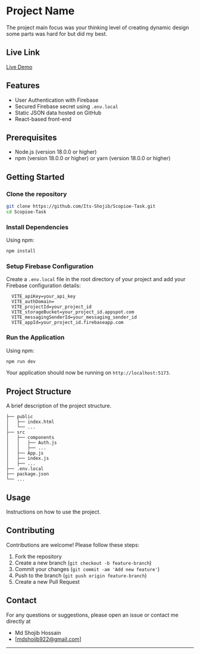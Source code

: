# Project Name

The project main focus was your thinking level of creating dynamic design some parts was hard for but did my best.


## Live Link

[Live Demo](https://scopioe-task-business.netlify.app)
## Features

- User Authentication with Firebase
- Secured Firebase secret using `.env.local`
- Static JSON data hosted on GitHub
- React-based front-end

## Prerequisites

- Node.js (version 18.0.0 or higher)
- npm (version  18.0.0 or higher) or yarn (version 18.0.0 or higher)

## Getting Started

### Clone the repository

```bash
git clone https://github.com/Its-Shojib/Scopioe-Task.git
cd Scopioe-Task
```

### Install Dependencies

Using npm:

```bash
npm install
```


### Setup Firebase Configuration

Create a `.env.local` file in the root directory of your project and add your Firebase configuration details:

```plaintext
  VITE_apiKey=your_api_key
  VITE_authDomain=
  VITE_projectId=your_project_id
  VITE_storageBucket=your_project_id.appspot.com
  VITE_messagingSenderId=your_messaging_sender_id
  VITE_appId=your_project_id.firebaseapp.com
```

### Run the Application

Using npm:

```bash
npm run dev
```

Your application should now be running on `http://localhost:5173`.

## Project Structure

A brief description of the project structure.

```
├── public
│   ├── index.html
│   └── ...
├── src
│   ├── components
│   │   ├── Auth.js
│   │   ├── ...
│   ├── App.js
│   ├── index.js
│   ├── ...
├── .env.local
├── package.json
└── ...
```

## Usage

Instructions on how to use the project.

## Contributing

Contributions are welcome! Please follow these steps:

1. Fork the repository
2. Create a new branch (`git checkout -b feature-branch`)
3. Commit your changes (`git commit -am 'Add new feature'`)
4. Push to the branch (`git push origin feature-branch`)
5. Create a new Pull Request


## Contact

For any questions or suggestions, please open an issue or contact me directly at 
- Md Shojib Hossain
- [mdshojib922@gmail.com]

---